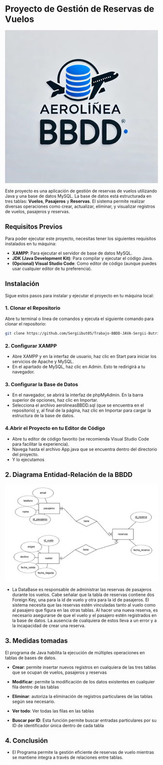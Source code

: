 # Proyecto de Gestión de Reservas de Vuelos

![Imagen del Proyecto](logo-Aerolinea-BBDD.webp) 

Este proyecto es una aplicación de gestión de reservas de vuelos utilizando Java y una base de datos MySQL. La base de datos está estructurada en tres tablas: **Vuelos**, **Pasajeros** y **Reservas**. El sistema permite realizar diversas operaciones como crear, actualizar, eliminar, y visualizar registros de vuelos, pasajeros y reservas.

## Requisitos Previos

Para poder ejecutar este proyecto, necesitas tener los siguientes requisitos instalados en tu máquina:

- **XAMPP**: Para ejecutar el servidor de base de datos MySQL.
- **JDK (Java Development Kit)**: Para compilar y ejecutar el código Java.
- **(Opcional) Visual Studio Code**: Como editor de código (aunque puedes usar cualquier editor de tu preferencia).

## Instalación

Sigue estos pasos para instalar y ejecutar el proyecto en tu máquina local:

### 1. Clonar el Repositorio

Abre tu terminal o línea de comandos y ejecuta el siguiente comando para clonar el repositorio:

```bash
git clone https://github.com/Sergiibut05/Trabajo-BBDD-JAVA-Sergii-Butrii.git
```

### 2. Configurar XAMPP
- Abre XAMPP y en la interfaz de usuario, haz clic en Start para iniciar los servicios de Apache y MySQL.
- En el apartado de MySQL, haz clic en Admin. Esto te redirigirá a tu navegador.

### 3. Configurar la Base de Datos
- En el navegador, se abrirá la interfaz de phpMyAdmin. En la barra superior de opciones, haz clic en Importar.
- Selecciona el archivo aerolineasBBDD.sql (que se encuentra en el repositorio) y, al final de la página, haz clic en Importar para cargar la estructura de la base de datos.

### 4.Abrir el Proyecto en tu Editor de Código
- Abre tu editor de código favorito (se recomienda Visual Studio Code para facilitar la experiencia).
- Navega hasta el archivo App.java que se encuentra dentro del directorio del proyecto.
- Y lo ejecutamos

## 2. Diagrama Entidad-Relación de la BBDD
![Imagen del Proyecto](diagramaBBDD.png) 

- La DataBase es responsable de administrar las reservas de pasajeros durante los vuelos. Cabe señalar que la tabla de reservas contiene dos Foreign Key, una para la id de vuelo y otra para la id de pasajeros. El sistema necesita que las reservas estén vinculadas tanto al vuelo como al pasajero que figura en las otras tablas. Al hacer una nueva reserva, es necesario asegurarse de que el vuelo y el pasajero estén registrados en la base de datos. La ausencia de cualquiera de estos lleva a un error y a la incapacidad de crear una reserva.

## 3. Medidas tomadas
El programa de  Java habilita la ejecución de múltiples operaciones en tablas de bases de datos.

- **Crear**: permite insertar nuevos registros en cualquiera de las tres tablas que se ocupan de vuelos, pasajeros y reservas

- **Modificar**: permite la modificación de los datos existentes en cualquier fila dentro de las tablas

- **Eliminar**: autoriza la eliminación de registros particulares de las tablas según sea necesario.

- **Ver todo**: Ver todas las filas en las tablas

- **Buscar por ID**: Esta función permite buscar entradas particulares por su ID de identificador única dentro de cada tabla

## 4. Conclusión
- El Programa permite la gestión eficiente de reservas de vuelo mientras se mantiene íntegra a través de relaciones entre tablas.




